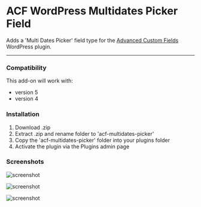 # ACF WordPress Multidates Picker Field

Adds a 'Multi Dates Picker' field type for the [Advanced Custom Fields](http://wordpress.org/extend/plugins/advanced-custom-fields/) WordPress plugin.

-----------------------

### Compatibility

This add-on will work with:

* version 5
* version 4


### Installation

1. Download .zip
2. Extract .zip and rename folder to 'acf-multidates-picker'
3. Copy the 'acf-multidates-picker' folder into your plugins folder
4. Activate the plugin via the Plugins admin page

### Screenshots

![screenshot](https://github.com/nan-guo/Wordpress-ACF-Multi-Dates-Picker/blob/master/screenshots/screenshot-1.png)

![screenshot](https://github.com/nan-guo/Wordpress-ACF-Multi-Dates-Picker/blob/master/screenshots/screenshot-2.png)

![screenshot](https://github.com/nan-guo/Wordpress-ACF-Multi-Dates-Picker/blob/master/screenshots/screenshot-3.png)